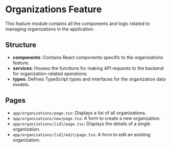 # Organizations Feature

This feature module contains all the components and logic related to managing organizations in the application.

## Structure

-   **components**: Contains React components specific to the organizations feature.
-   **services**: Houses the functions for making API requests to the backend for organization-related operations.
-   **types**: Defines TypeScript types and interfaces for the organization data models.

## Pages

-   `app/organizations/page.tsx`: Displays a list of all organizations.
-   `app/organizations/new/page.tsx`: A form to create a new organization.
-   `app/organizations/[id]/page.tsx`: Displays the details of a single organization.
-   `app/organizations/[id]/edit/page.tsx`: A form to edit an existing organization.